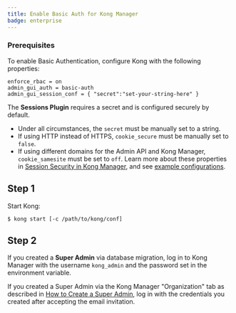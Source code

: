 ```yaml
---
title: Enable Basic Auth for Kong Manager
badge: enterprise
---
```


### Prerequisites

To enable Basic Authentication, configure Kong with the following properties:

```
enforce_rbac = on
admin_gui_auth = basic-auth
admin_gui_session_conf = { "secret":"set-your-string-here" }
```

The **Sessions Plugin** requires a secret and is configured securely by default.

* Under all circumstances, the `secret` must be manually set to a string.
* If using HTTP instead of HTTPS, `cookie_secure` must be manually set to `false`.
* If using different domains for the Admin API and Kong Manager, `cookie_samesite` must be set to `off`.
Learn more about these properties in [Session Security in Kong Manager](/gateway/{{page.kong_version}}/configure/auth/kong-manager/sessions/#session-security), and see [example configurations](/gateway/{{page.kong_version}}/configure/auth/kong-manager/sessions/#example-configurations).

## Step 1

Start Kong:

```
$ kong start [-c /path/to/kong/conf]
```

## Step 2

If you created a **Super Admin** via database migration, log in to Kong
Manager with the username `kong_admin` and the password
set in the environment variable.

If you created a Super Admin via the Kong Manager "Organization" tab
as described in
[How to Create a Super Admin](/gateway/{{page.kong_version}}/configure/auth/kong-manager/super-admin),
log in with the credentials you created after accepting the email
invitation.
